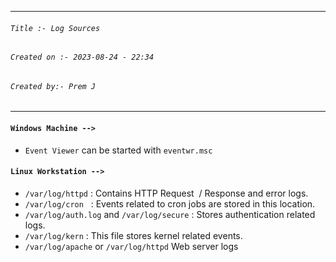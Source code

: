 
***
###### `Title :- Log Sources`
###### `Created on :- 2023-08-24 - 22:34`
###### `Created by:- Prem J`
***

#### `Windows Machine -->`

- `Event Viewer` can be started with `eventwr.msc`

#### `Linux Workstation -->`

- `/var/log/httpd` : Contains HTTP Request  / Response and error logs.
- `/var/log/cron`   : Events related to cron jobs are stored in this location.
- `/var/log/auth.log` and `/var/log/secure` : Stores authentication related logs.     
- `/var/log/kern` : This file stores kernel related events.
- `/var/log/apache` or `/var/log/httpd` Web server logs

